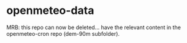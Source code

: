 # openmeteo-data

MRB: this repo can now be deleted... have the relevant content in the openmeteo-cron repo (dem-90m subfolder).
